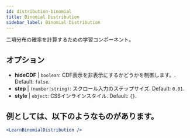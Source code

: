 ```yaml
---
id: distribution-binomial
title: Binomial Distribution
sidebar_label: Binomial Distribution
---
```


二項分布の確率を計算するための学習コンポーネント。

## オプション

* __hideCDF__ | `boolean`: CDF表示を非表示にするかどうかを制御します。. Default: `false`.
* __step__ | `(number|string)`: スクロール入力のステップサイズ. Default: `0.01`.
* __style__ | `object`: CSSインラインスタイル. Default: `{}`.


## 例としては、以下のようなものがあります。

```jsx live
<LearnBinomialDistribution />
```

